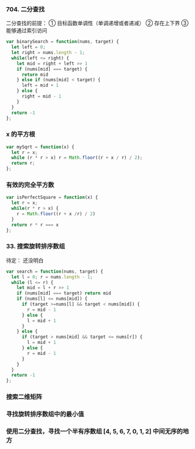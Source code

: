 ### 704. 二分查找
二分查找的前提：
① 目标函数单调性（单调递增或者递减）
② 存在上下界
③ 能够通过索引访问
```js
var binarySearch = function(nums, target) {
  let left = 0;
  let right = nums.length - 1;
  while(left <= right) {
    let mid = right + left >> 1
    if (nums[mid] === target) {
      return mid
    } else if (nums[mid] < target) {
      left = mid + 1
    } else {
      right = mid - 1
    }
  }
  return -1
};
```


### x 的平方根
```js
var mySqrt = function(x) {
  let r = x;
  while (r * r > x) r = Math.floor((r + x / r) / 2);
  return r;
};
```


### 有效的完全平方数
```js
var isPerfectSquare = function(x) {
  let r = x;
  while(r * r > x) {
    r = Math.floor((r + x /r) / 2)
  }
  return r * r === x
};
```


### 33. 搜索旋转排序数组
待定： 还没明白
```js
var search = function(nums, target) {
  let l = 0; r = nums.length - 1;
  while (l <= r) {
    let mid = l + r >> 1
    if (nums[mid] === target) return mid
    if (nums[l] <= nums[mid]) {
      if (target >=nums[l] && target < nums[mid]) {
        r = mid - 1
      } else {
        l = mid + 1
      }
    } else {
      if (target > nums[mid] && target <= nums[r]) {
        l = mid + 1
      } else {
        r = mid - 1
      }
    }
  }
  return -1
};
```

### 搜索二维矩阵
### 寻找旋转排序数组中的最小值
### 使用二分查找，寻找一个半有序数组 [4, 5, 6, 7, 0, 1, 2] 中间无序的地方